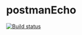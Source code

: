 # postmanEcho
[![Build status](https://ci.appveyor.com/api/projects/status/my7lbbbf6doak855/branch/master?svg=true)](https://ci.appveyor.com/project/Danil-Zhikharev/postmanecho/branch/master)
